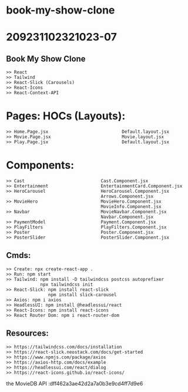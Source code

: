 # book-my-show-clone
# 209231102321023-07

## Book My Show Clone
    >> React
    >> Tailwind
    >> React-Slick (Carousels)
    >> React-Icons
    >> React-Context-API


#        Pages:                                 HOCs (Layouts):
    >> Home.Page.jsx                            Default.layout.jsx
    >> Movie.Page.jsx                           Movie.layout.jsx
    >> Play.Page.jsx                            Default.layout.jsx

# Components:
    >> Cast                             Cast.Component.jsx
    >> Entertainment                    EntertainmentCard.Component.jsx
    >> HeroCarousel                     HeroCarousel.Component.jsx
                                        Arrows.Component.jsx
    >> MovieHero                        MovieHero.Component.jsx
                                        MovieInfo.Component.jsx
    >> Navbar                           MovieNavbar.Component.jsx
                                        Navbar.Component.jsx
    >> PaymentModel                     Payment.Component.jsx             
    >> PlayFilters                      PlayFilters.Component.jsx
    >> Poster                           Poster.Component.jsx
    >> PosterSlider                     PosterSlider.Component.jsx
                                                                                   
## Cmds:
    >> Create: npx create-react-app .
    >> Run: npm start
    >> Tailwind: npm install -D tailwindcss postcss autoprefixer
                 npx tailwindcss init
    >> React-Slick: npm install react-slick   
                    npm install slick-carousel     
    >> Axios: npm i axios 
    >> HeadlessUI: npm install @headlessui/react
    >> React-Icons: npm install react-icons
    >> React Router Dom: npm i react-router-dom
                       





## Resources:
    >> https://tailwindcss.com/docs/installation
    >> https://react-slick.neostack.com/docs/get-started
    >> https://www.npmjs.com/package/axios
    >> https://axios-http.com/docs/example
    >> https://headlessui.com/react/dialog
    >> https://react-icons.github.io/react-icons/


the MovieDB API :dff462a3ae42d2a7a0b3e9cd4ff7d9e6